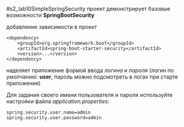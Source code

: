 #s2_lab10SimpleSpringSecurity
проект демонстрирует базовые возможности __SpringBootSecurity__

добавление зависимости в проект
````
<dependency>
    <groupId>org.springframework.boot</groupId>
    <artifactId>spring-boot-starter-security</artifactId>
    <version>...</version>
</dependency>
````
наделяет приложение формой ввода _логина_ и _пароля_
(логин по умолчанию: __user__, пароль можно подсмотреть в логах при старте приложения)

Для задания своего имени пользователя и пароля используйте настройки файла _application.properties_:

````
spring.security.user.name=admin
spring.security.user.password=admin 
````